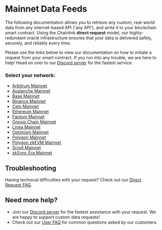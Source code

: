 # Mainnet Data Feeds

The following documentation allows you to retrieve any custom, real-world data from any internet-based API ('any API'), and write it to your blockchain smart contract. Using the Chainlink **direct request** model, our highly-redundant oracle infrastructure ensures that your data is delivered safely, securely, and reliably every time. 

Please use the links below to view our documentation on how to initiate a request from your smart contract. If you run into any trouble, we are here to help! Head on over to our [Discord server](https://discord.gg/AJ66pRz4) for the fastest service.

### Select your network:

* [Arbitrum Mainnet](/services/direct-request-jobs/mainnets/Arbitrum-One-Mainnet-Jobs)
* [Avalanche Mainnet](/services/direct-request-jobs/mainnets/Avalanche-CChain-Mainnet-Jobs)
* [Base Mainnet](/services/direct-request-jobs/mainnets/Base-Mainnet-Jobs)
* [Binance Mainnet](/services/direct-request-jobs/mainnets/Binance-Mainnet-Jobs)
* [Celo Mainnet](/services/direct-request-jobs/mainnets/Celo-Mainnet-Jobs)
* [Ethereum Mainnet](/services/direct-request-jobs/mainnets/Ethereum-Mainnet-Jobs)
* [Fantom Mainnet](/services/direct-request-jobs/mainnets/Fantom-Mainnet-Jobs)
* [Gnosis Chain Mainnet](/services/direct-request-jobs/mainnets/Gnosis-Chain-Mainnet-Jobs)
* [Linea Mainnet](/services/direct-request-jobs/mainnets/Linea-Mainnet-Jobs)
* [Optimism Mainnet](/services/direct-request-jobs/mainnets/Optimism-Mainnet-Jobs)
* [Polygon Mainnet](/services/direct-request-jobs/mainnets/Polygon-Mainnet-Jobs)
* [Polygon zkEVM Mainnet](/services/direct-request-jobs/mainnets/Polygon-zkEVM-Mainnet-Jobs)
* [Scroll Mainnet](/services/direct-request-jobs/mainnets/Scroll-Mainnet-Jobs)
* [zkSync Era Mainnet](/services/direct-request-jobs/mainnets/zkSync-Era-Mainnet-Jobs)

## Troubleshooting

Having technical difficulties with your request? Check out our [Direct Request FAQ](/knowledgebase/faq/Chainlink-Users#direct-request-jobs).

## Need more help?
* Join our [Discord server](https://discord.gg/AJ66pRz4) for the fastest assistance with your request. We are happy to support custom data requests!
* Check out our [User FAQ](/knowledgebase/faq/Chainlink-Users "FAQ - Chainlink Data Consumers") for common questions asked by our customers.